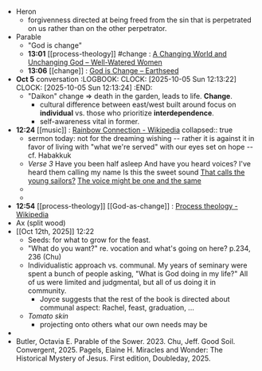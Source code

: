 - Heron
	- forgivenness directed at being freed from the sin that is perpetrated on us rather than on the other perpetrator.
- Parable
	- "God is change"
	- **13:01** [[process-theology]] #change :  [A Changing World and Unchanging God – Well-Watered Women](https://wellwateredwomen.com/a-changing-world-and-unchanging-god/)
	- **13:06** [[change]] :  [God is Change – Earthseed](https://godischange.org/god-is-change/)
- **Oct 5** conversation
  :LOGBOOK:
  CLOCK: [2025-10-05 Sun 12:13:22]
  CLOCK: [2025-10-05 Sun 12:13:24]
  :END:
	- "Daikon" change => death in the garden, leads to life. **Change**.
		- cultural difference between east/west built around focus on **individual** vs. those who prioritize **interdependence**.
		- self-awareness vital in former.
- **12:24** [[music]] :  [Rainbow Connection - Wikipedia](https://en.wikipedia.org/wiki/Rainbow_Connection)
  collapsed:: true
	- sermon today: not for the dreaming wishing -- rather it is against it in favor of living with "what we're served" with our eyes set on hope -- cf. Habakkuk
	- *Verse 3*
	  Have you been half asleep
	  And have you heard voices?
	  I've heard them calling my name
	  Is this the sweet sound
	  [That calls the young sailors?](https://genius.com/23995419/Kermit-the-frog-rainbow-connection/That-calls-the-young-sailors)
	  [The voice might be one and the same](https://genius.com/18484855/Kermit-the-frog-rainbow-connection/The-voice-might-be-one-and-the-same)
	-
	-
- **12:54** [[process-theology]] [[God-as-change]] :  [Process theology - Wikipedia](https://en.wikipedia.org/wiki/Process_theology)
- Ax (split wood)
- [[Oct 12th, 2025]] 12:22
	- Seeds: for what to grow for the feast.
	- "What do you want?" re. vocation and what's going on here? p.234, 236 (Chu)
	- Individualistic approach vs. communal. My years of seminary were spent a bunch of people asking, "What is God doing in my life?" All of us were limited and judgmental, but all of us doing it in community.
		- Joyce suggests that the rest of the book is directed about communal aspect: Rachel, feast, graduation, ...
	- *Tomato skin*
		- projecting onto others what our own needs may be
-
- Butler, Octavia E. Parable of the Sower. 2023.
  Chu, Jeff. Good Soil. Convergent, 2025.
  Pagels, Elaine H. Miracles and Wonder: The Historical Mystery of Jesus. First edition, Doubleday, 2025.